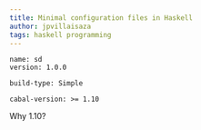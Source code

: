 ```yaml
---
title: Minimal configuration files in Haskell
author: jpvillaisaza
tags: haskell programming
---
```


```
name: sd
version: 1.0.0
```

```
build-type: Simple
```

```
cabal-version: >= 1.10
```

Why 1.10?
